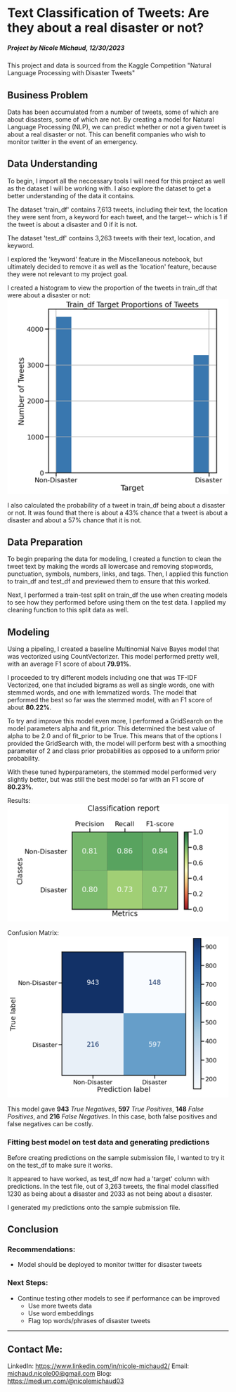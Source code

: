 # Text Classification of Tweets: Are they about a real disaster or not?
##### Project by Nicole Michaud, 12/30/2023
This project and data is sourced from the Kaggle Competition "Natural Language Processing with Disaster Tweets"


## Business Problem
Data has been accumulated from a number of tweets, some of which are about disasters, some of which are not. By creating a model for Natural Language Processing (NLP), we can predict whether or not a given tweet is about a real disaster or not. This can benefit companies who wish to monitor twitter in the event of an emergency.

## Data Understanding
To begin, I import all the neccessary tools I will need for this project as well as the dataset I will be working with. I also explore the dataset to get a better understanding of the data it contains.

The dataset 'train_df' contains 7,613 tweets, including their text, the location they were sent from, a keyword for each tweet, and the target-- which is 1 if the tweet is about a disaster and 0 if it is not.

The dataset 'test_df' contains 3,263 tweets with their text, location, and keyword.

I explored the 'keyword' feature in the Miscellaneous notebook, but ultimately decided to remove it as well as the 'location' feature, because they were not relevant to my project goal.

I created a histogram to view the proportion of the tweets in train_df that were about a disaster or not:
<img src="images/proportions.png" alt="Target Proportions">
   
I also calculated the probability of a tweet in train_df being about a disaster or not. It was found that there is about a 43% chance that a tweet is about a disaster and about a 57% chance that it is not.

## Data Preparation
To begin preparing the data for modeling, I created a function to clean the tweet text by making the words all lowercase and removing stopwords, punctuation, symbols, numbers, links, and tags. Then, I applied this function to train_df and test_df and previewed them to ensure that this worked.

Next, I performed a train-test split on train_df the use when creating models to see how they performed before using them on the test data. I applied my cleaning function to this split data as well.

## Modeling

Using a pipeling, I created a baseline Multinomial Naive Bayes model that was vectorized using CountVectorizer. This model performed pretty well, with an average F1 score of about <b>79.91%</b>.

I proceeded to try different models including one that was TF-IDF Vectorized, one that included bigrams as well as single words, one with stemmed words, and one with lemmatized words. The model that performed the best so far was the stemmed model, with an F1 score of about <b>80.22%</b>.

To try and improve this model even more, I performed a GridSearch on the model parameters alpha and fit_prior. This determined the best value of alpha to be 2.0 and of fit_prior to be True. This means that of the options I provided the GridSearch with, the model will perform best with a smoothing parameter of 2 and class prior probabilities as opposed to a uniform prior probability.

With these tuned hyperparameters, the stemmed model performed very slightly better, but was still the best model so far with an F1 score of <b>80.23%</b>.

Results:
<img src="images/clf_report2.png" alt="Classification Report">

Confusion Matrix:
<img src="images/conf_matrix.png" alt="Confusion Matrix">

This model gave <b>943</b> <em>True Negatives</em>, <b>597</b> <em>True Positives</em>, <b>148</b> <em>False Positives</em>, and <b>216</b> <em>False Negatives</em>. In this case, both false positives and false negatives can be costly.

### Fitting best model on test data and generating predictions
Before creating predictions on the sample submission file, I wanted to try it on the test_df to make sure it works. 

It appeared to have worked, as test_df now had a 'target' column with predictions. In the test file, out of 3,263 tweets, the final model classified 1230 as being about a disaster and 2033 as not being about a disaster.

I generated my predictions onto the sample submission file. 

## Conclusion

### Recommendations:
- Model should be deployed to monitor twitter for disaster tweets

### Next Steps:
- Continue testing other models to see if performance can be improved
    - Use more tweets data
    - Use word embeddings
    - Flag top words/phrases of disaster tweets
    
<hr>

## Contact Me:

LinkedIn: https://www.linkedin.com/in/nicole-michaud2/
Email: michaud.nicole00@gmail.com
Blog: https://medium.com/@nicolemichaud03
